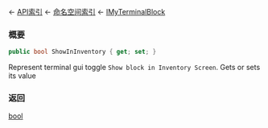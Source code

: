← [API索引](Api-Index) ← [命名空间索引](Namespace-Index) ← [IMyTerminalBlock](Sandbox.ModAPI.Ingame.IMyTerminalBlock)

### 概要

```csharp
public bool ShowInInventory { get; set; }
```

Represent terminal gui toggle `Show block in Inventory Screen`. Gets or sets its value

### 返回

[bool](https://docs.microsoft.com/en-us/dotnet/api/System.Boolean?view=netframework-4.6)

